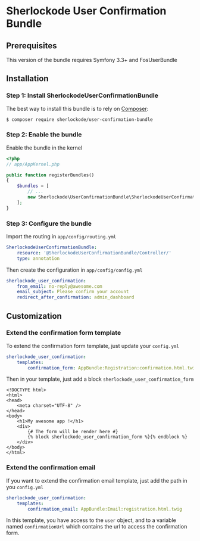 Sherlockode User Confirmation Bundle
====================================

## Prerequisites

This version of the bundle requires Symfony 3.3+ and FosUserBundle

## Installation

### Step 1: Install SherlockodeUserConfirmationBundle

The best way to install this bundle is to rely on [Composer](https://getcomposer.org/):

``` bash
$ composer require sherlockode/user-confirmation-bundle
```

### Step 2: Enable the bundle

Enable the bundle in the kernel

``` php
<?php
// app/AppKernel.php

public function registerBundles()
{
    $bundles = [
        // ...
        new Sherlockode\UserConfirmationBundle\SherlockodeUserConfirmationBundle(),
    ];
}
```

### Step 3: Configure the bundle

Import the routing in `app/config/routing.yml`

``` yaml
SherlockodeUserConfirmationBundle:
    resource: '@SherlockodeUserConfirmationBundle/Controller/'
    type: annotation
```

Then create the configuration in `app/config/config.yml`

``` yaml
sherlockode_user_confirmation:
    from_email: no-reply@awesome.com                                        # From email address
    email_subject: Please confirm your account                              # The subject for the confirmation email (optionnal)
    redirect_after_confirmation: admin_dashboard                            # The route name to redirect the user
```

## Customization

### Extend the confirmation form template

To extend the confirmation form template, just update your `config.yml`

``` yaml
sherlockode_user_confirmation:
    templates:
        confirmation_form: AppBundle:Registration:confirmation.html.twig
```

Then in your template, just add a block `sherlockode_user_confirmation_form`

``` twig
<!DOCTYPE html>
<html>
<head>
    <meta charset="UTF-8" />
</head>
<body>
    <h1>My awesome app !</h1>
    <div>
        {# The form will be render here #}
        {% block sherlockode_user_confirmation_form %}{% endblock %}
    </div>
</body>
</html>
```

### Extend the confirmation email

If you want to extend the confirmation email template, just add the path in you `config.yml`

``` yaml
sherlockode_user_confirmation:
    templates:
        confirmation_email: AppBundle:Email:registration.html.twig
```

In this template, you have access to the `user` object, and to a variable named `confirmationUrl` which contains the url to access the confirmation form.
